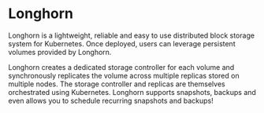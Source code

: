 # Longhorn

Longhorn is a lightweight, reliable and easy to use distributed block storage system for Kubernetes. Once deployed, users can leverage persistent volumes provided by Longhorn.

Longhorn creates a dedicated storage controller for each volume and synchronously replicates the volume across multiple replicas stored on multiple nodes. The storage controller and replicas are themselves orchestrated using Kubernetes.  Longhorn supports snapshots, backups and even allows you to schedule recurring snapshots and backups!
